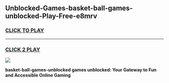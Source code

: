 
## Unblocked-Games-basket-ball-games-unblocked-Play-Free-e8mrv
<h3>
<a href="https://premium76.site?title=basket-ball-games-unblocked&ref=18A1">CLICK TO PLAY</a></h3>
<hr>

<h3>
<a href="https://premium76.site?title=basket-ball-games-unblocked&ref=18A1">CLICK 2 PLAY</a>
  
</h3>

<a href="https://premium76.site?title=basket-ball-games-unblocked&ref=18A1"><img src="https://clearcache.store/games.png"></a>


**basket-ball-games-unblocked games unblocked: Your Gateway to Fun and Accessible Online Gaming**
